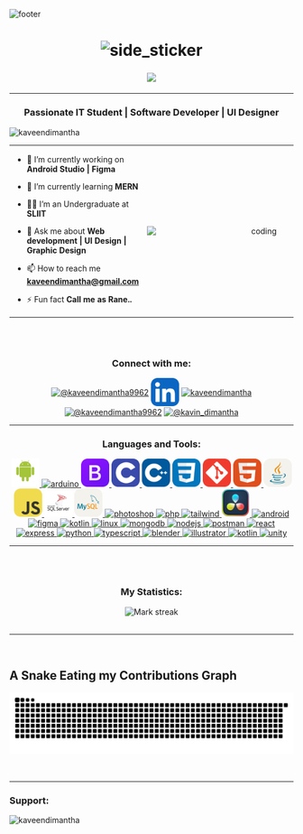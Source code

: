 ![footer](https://github.com/JayantGoel001/JayantGoel001/blob/master/WEBP/footer.webp)

<h1 align="center"><img width=80px height=80px alt="side_sticker" src="https://media.giphy.com/media/TEnXkcsHrP4YedChhA/giphy.gif" /> <h3 align="center"> 
  <img src="https://readme-typing-svg.herokuapp.com?color=ffff&size=30&center=true&vCenter=true&width=550&height=70&lines=Hey+There+👋,+I'm+Kaveen+Dimantha;+An+Open+Source+Enthusiast+;+Web+Developer+;+UI/UX+Designer+;+Love+To+Impactful+Projects+;+An+Avid+Reader+;">
</h3></h1>

<hr>

<h3 align="center">Passionate IT Student | Software Developer | UI Designer </h3>
<p align="left"> <img src="https://komarev.com/ghpvc/?username=kaveendimantha&label=Profile%20views&color=0e75b6&style=flat" alt="kaveendimantha" />

<table align="center">
<tr border="none">
<td width="80%" align="left">

- 🔭 I’m currently working on **Android Studio | Figma**

- 🌱 I’m currently learning **MERN**

- 🧑‍🎓 I’m an Undergraduate at **SLIIT**

- 💬 Ask me about **Web development | UI Design | Graphic Design**

- 📫 How to reach me **kaveendimantha@gmail.com**

-  ⚡ Fun fact **Call me as Rane..**

</td>
<td width="40%" align="center">

  <img align="right" alt="coding" width="400" src="https://cdn.dribbble.com/users/1162077/screenshots/3848914/programmer.gif">

  
  </td>
</tr>
</table>



<br></br>


<h3 align="center">Connect with me:</h3>
<p align="center">
<a href="//www.youtube.com/@kaveendimantha9962" target="blank"><img align="center" src="https://static-00.iconduck.com/assets.00/youtube-icon-2048x2048-gedp2icy.png" alt="@kaveendimantha9962" height="50" width="50" /></a>
<a href="https://linkedin.com/in/kaveendimantha" target="blank"><img align="center" src="https://github.com/tandpfun/skill-icons/blob/main/icons/LinkedIn.svg" alt="kaveendimantha" height="50" width="50" /></a>
<a href="https://fb.com/kaveendimantha" target="blank"><img align="center" src="https://raw.githubusercontent.com/rahuldkjain/github-profile-readme-generator/master/src/images/icons/Social/facebook.svg" alt="kaveendimantha" height="50" width="50" /></a>
<a href="https://instagram.com/__.k.a.v.e.e.n.__/" target="blank"><img align="center" src="https://www.edigitalagency.com.au/wp-content/uploads/new-Instagram-icon-png-full-colour.png" alt="@kaveendimantha9962" height="50" width="50" /></a>
<a href="https://twitter.com/@kavin_dimantha" target="blank"><img align="center" src="https://raw.githubusercontent.com/rahuldkjain/github-profile-readme-generator/master/src/images/icons/Social/twitter.svg" alt="@kavin_dimantha" height="50" width="50" /></a>
</p>

---

<h3 align="center">Languages and Tools:</h3>
<p align="center"><a href="https://developer.android.com" target="_blank" rel="noreferrer"> <img src="https://raw.githubusercontent.com/devicons/devicon/master/icons/android/android-original-wordmark.svg" alt="android" width="50" height="50"/> </a> <a href="https://www.arduino.cc/" target="_blank" rel="noreferrer"> <img src="https://cdn.worldvectorlogo.com/logos/arduino-1.svg" alt="arduino" width="50" height="50"/> </a> <a href="https://getbootstrap.com" target="_blank" rel="noreferrer"> <img src="https://github.com/tandpfun/skill-icons/blob/main/icons/Bootstrap.svg" alt="bootstrap" width="50" height="50"/> </a> <a href="https://www.cprogramming.com/" target="_blank" rel="noreferrer"> <img src="https://github.com/tandpfun/skill-icons/blob/main/icons/C.svg" alt="c" width="50" height="50"/> </a> <a href="https://www.w3schools.com/cpp/" target="_blank" rel="noreferrer"> <img src="https://github.com/tandpfun/skill-icons/blob/main/icons/CPP.svg" alt="cplusplus" width="50" height="50"/> </a> <a href="https://www.w3schools.com/css/" target="_blank" rel="noreferrer"> <img src="https://github.com/tandpfun/skill-icons/blob/main/icons/CSS.svg" alt="css3" width="50" height="50"/> </a> <a href="https://git-scm.com/" target="_blank" rel="noreferrer"> <img src="https://github.com/tandpfun/skill-icons/blob/main/icons/Git.svg" alt="git" width="50" height="50"/> </a> <a href="https://www.w3.org/html/" target="_blank" rel="noreferrer"> <img src="https://github.com/tandpfun/skill-icons/blob/main/icons/HTML.svg" alt="html5" width="50" height="50"/> </a> <a href="https://www.java.com" target="_blank" rel="noreferrer"> <img src="https://github.com/tandpfun/skill-icons/blob/main/icons/Java-Light.svg" alt="java" width="50" height="50"/> </a> <a href="https://developer.mozilla.org/en-US/docs/Web/JavaScript" target="_blank" rel="noreferrer"> <img src="https://github.com/tandpfun/skill-icons/blob/main/icons/JavaScript.svg" alt="javascript" width="50" height="50"/> </a> <a href="https://www.microsoft.com/en-us/sql-server" target="_blank" rel="noreferrer"> <img src="https://github.com/Scar1109/skill-icons/blob/Scar1109/icons/microsoftSQL.svg" alt="mssql" width="50" height="50"/> </a> <a href="https://www.mysql.com/" target="_blank" rel="noreferrer"> <img src="https://github.com/tandpfun/skill-icons/blob/main/icons/MySQL-Light.svg" alt="mysql" width="50" height="50"/> </a> <a href="https://www.photoshop.com/en" target="_blank" rel="noreferrer"> <img src="https://github.com/Scar1109/skill-icons/blob/Scar1109/icons/Photoshop.svg" alt="photoshop" width="50" height="50"/> </a> <a href="https://www.php.net" target="_blank" rel="noreferrer"> <img src="https://github.com/Scar1109/skill-icons/blob/Scar1109/icons/PHP-Light.svg" alt="php" width="50" height="50"/> </a> <a href="https://tailwindcss.com/" target="_blank" rel="noreferrer"> <img src="https://github.com/Scar1109/skill-icons/blob/Scar1109/icons/TailwindCSS-Light.svg" alt="tailwind" width="50" height="50"/> </a> <a href="https://www.blackmagicdesign.com/products/davinciresolve" target="_blank" rel="noreferrer"> <img src="https://github.com/Scar1109/skill-icons/blob/Scar1109/icons/DavinchiResolve.svg" alt="DavinchiResolve" width="50" height="50"/> </a> <a href="https://developer.android.com" target="_blank" rel="noreferrer"> <img src="https://github.com/Scar1109/skill-icons/blob/main/icons/AndroidStudio-Light.svg" alt="android" width="50" height="50"/> </a> <a href="https://www.figma.com/" target="_blank" rel="noreferrer"> <img src="https://github.com/Scar1109/skill-icons/blob/main/icons/Figma-Light.svg" alt="figma" width="50" height="50"/> </a> <a href="https://kotlinlang.org" target="_blank" rel="noreferrer"> <img src="https://github.com/Scar1109/skill-icons/blob/main/icons/Kotlin-Light.svg" alt="kotlin" width="50" height="50"/> </a> <a href="https://www.linux.org/" target="_blank" rel="noreferrer"> <img src="https://github.com/Scar1109/skill-icons/blob/main/icons/Linux-Light.svg" alt="linux" width="50" height="50"/> </a> <a href="https://www.mongodb.com/" target="_blank" rel="noreferrer"> <img src="https://github.com/Scar1109/skill-icons/blob/main/icons/MongoDB.svg" alt="mongodb" width="50" height="50"/> </a> <a href="https://nodejs.org" target="_blank" rel="noreferrer"> <img src="https://github.com/Scar1109/skill-icons/blob/main/icons/NodeJS-Light.svg" alt="nodejs" width="50" height="50"/> </a> <a href="https://postman.com" target="_blank" rel="noreferrer"> <img src="https://github.com/Scar1109/skill-icons/blob/main/icons/Postman.svg" alt="postman" width="50" height="50"/> </a> <a href="https://reactjs.org/" target="_blank" rel="noreferrer"> <img src="https://github.com/Scar1109/skill-icons/blob/main/icons/React-Light.svg" alt="react" width="50" height="50"/> </a> <a href="https://expressjs.com" target="_blank" rel="noreferrer"> <img src="https://github.com/Scar1109/skill-icons/blob/main/icons/ExpressJS-Light.svg" alt="express" width="50" height="50"/> </a> <a href="https://www.python.org" target="_blank" rel="noreferrer"> <img src="https://github.com/Scar1109/skill-icons/blob/main/icons/Python-Light.svg" alt="python" width="50" height="50"/> </a> <a href="https://www.typescriptlang.org/" target="_blank" rel="noreferrer"> <img src="https://github.com/Scar1109/skill-icons/blob/main/icons/TypeScript.svg" alt="typescript" width="50" height="50"/> </a><a href="https://www.blender.org/" target="_blank" rel="noreferrer"> <img src="https://download.blender.org/branding/community/blender_community_badge_white.svg" alt="blender" width="50" height="50"/> </a> <a href="https://www.adobe.com/in/products/illustrator.html" target="_blank" rel="noreferrer"> <img src="https://www.vectorlogo.zone/logos/adobe_illustrator/adobe_illustrator-icon.svg" alt="illustrator" width="50" height="50"/><a href="https://kotlinlang.org" target="_blank" rel="noreferrer"> <img src="https://www.vectorlogo.zone/logos/kotlinlang/kotlinlang-icon.svg" alt="kotlin" width="50" height="50"/><a href="https://unity.com/" target="_blank" rel="noreferrer"> <img src="https://www.vectorlogo.zone/logos/unity3d/unity3d-icon.svg" alt="unity" width="50" height="50"/> </a> </p>

---

 <br></br>

<h3 align="center">My Statistics:</h3>
<p align="center">
  
 
  <div align="center">
  <img  title="🔥 Get streak stats for your profile at git.io/streak-stats" alt="Mark streak"  src="https://github-readme-streak-stats.herokuapp.com/?user=kaveendimantha&&theme=dark" alt="kaveendimantha&hide_border=false" /> 
   <br></br>
  </div>


-----
<br>

##  A Snake Eating my Contributions Graph

<p align = "center">
	<img src = "https://github.com/7oSkaaa/7oSkaaa/blob/output/github-contribution-grid-snake.svg?" alt = "Snake Game"/>
</p>
<br>

-----

<h3 align="left">Support:</h3>
<p><a href="https://www.buymeacoffee.com/kaveendimantha"> <img align="left" src="https://cdn.buymeacoffee.com/buttons/v2/default-yellow.png" height="50" width="210" alt="kaveendimantha" /></a></p><br><br>

